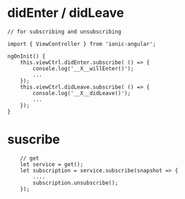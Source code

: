 



# didEnter / didLeave
    // for subscribing and unsubscribing

    import { ViewController } from 'ionic-angular';

    ngOnInit() {
        this.viewCtrl.didEnter.subscribe( () => {
            console.log('__X__willEnter()');
            ...
        });
        this.viewCtrl.didLeave.subscribe( () => {
            console.log('__X__didLeave()');
            ...
        });
    }


# suscribe

        // get
        let service = get();
        let subscription = service.subscribe(snapshot => {
            ....
            subscription.unsubscribe();
        });